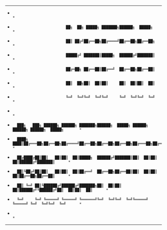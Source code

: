  ****************************************************************************************************
 *                                                                                                  *
 *                             ██╗  ██╗ █████╗ ███████╗██████╗  █████╗                              *
 *                             ██║ ██╔╝██╔══██╗██╔════╝██╔══██╗██╔══██╗                             *
 *                             █████╔╝ ███████║█████╗  ██████╔╝███████║                             *
 *                             ██╔═██╗ ██╔══██║██╔══╝  ██╔══██╗██╔══██║                             *
 *                             ██║  ██╗██║  ██║██║     ██║  ██║██║  ██║                             *
 *                             ╚═╝  ╚═╝╚═╝  ╚═╝╚═╝     ╚═╝  ╚═╝╚═╝  ╚═╝                             *
 *                                                                                                  *
 *       ███╗   ███╗ ██████╗ ██████╗ ███████╗██████╗  █████╗ ██████╗  ██████╗ ██████╗  █████╗       *
 *       ████╗ ████║██╔═══██╗██╔══██╗██╔════╝██╔══██╗██╔══██╗██╔══██╗██╔═══██╗██╔══██╗██╔══██╗      *
 *       ██╔████╔██║██║   ██║██║  ██║█████╗  ██████╔╝███████║██║  ██║██║   ██║██████╔╝███████║      *
 *       ██║╚██╔╝██║██║   ██║██║  ██║██╔══╝  ██╔══██╗██╔══██║██║  ██║██║   ██║██╔══██╗██╔══██║      *
 *       ██║ ╚═╝ ██║╚██████╔╝██████╔╝███████╗██║  ██║██║  ██║██████╔╝╚██████╔╝██║  ██║██║  ██║      *
 *       ╚═╝     ╚═╝ ╚═════╝ ╚═════╝ ╚══════╝╚═╝  ╚═╝╚═╝  ╚═╝╚═════╝  ╚═════╝ ╚═╝  ╚═╝╚═╝  ╚═╝      *
 *                                                                                                  *
 ****************************************************************************************************
